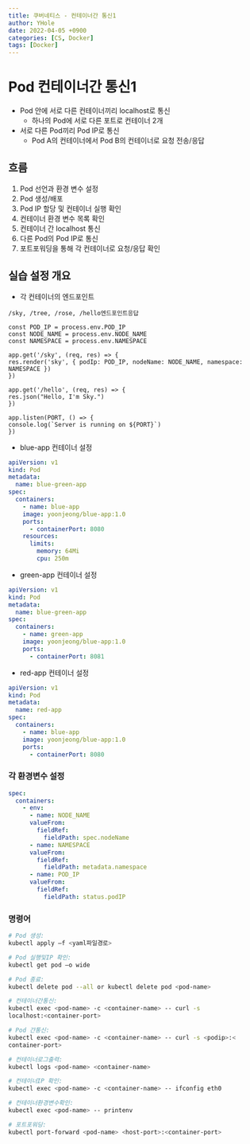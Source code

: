 ```yaml
---
title: 쿠버네티스 - 컨테이너간 통신1
author: YHole
date: 2022-04-05 +0900
categories: [CS, Docker]
tags: [Docker]
---
```


# Pod 컨테이너간 통신1

- Pod 안에 서로 다른 컨테이너끼리 localhost로 통신
  - 하나의 Pod에 서로 다른 포트로 컨테이너 2개
- 서로 다른 Pod끼리 Pod IP로 통신
  - Pod A의 컨테이너에서 Pod B의 컨테이너로 요청 전송/응답

## 흐름

1. Pod 선언과 환경 변수 설정
2. Pod 생성/배포
3. Pod IP 할당 및 컨테이너 실행 확인
4. 컨테이너 환경 변수 목록 확인
5. 컨테이너 간 localhost 통신
6. 다른 Pod의 Pod IP로 통신
7. 포트포워딩을 통해 각 컨테이너로 요청/응답 확인

## 실습 설정 개요

- 각 컨테이너의 엔드포인트

```text
/sky, /tree, /rose, /hello엔드포인트응답

const POD_IP = process.env.POD_IP
const NODE_NAME = process.env.NODE_NAME
const NAMESPACE = process.env.NAMESPACE

app.get('/sky', (req, res) => {
res.render('sky', { podIp: POD_IP, nodeName: NODE_NAME, namespace: NAMESPACE })
})

app.get('/hello', (req, res) => {
res.json("Hello, I'm Sky.")
})

app.listen(PORT, () => {
console.log(`Server is running on ${PORT}`)
})
```

- blue-app 컨테이너 설정

```yaml
apiVersion: v1
kind: Pod
metadata:
  name: blue-green-app
spec:
  containers:
    - name: blue-app
    image: yoonjeong/blue-app:1.0
    ports:
      - containerPort: 8080
    resources:
      limits:
        memory: 64Mi
        cpu: 250m
```

- green-app 컨테이너 설정

```yaml
apiVersion: v1
kind: Pod
metadata:
  name: blue-green-app
spec:
  containers:
    - name: green-app
    image: yoonjeong/blue-app:1.0
    ports:
      - containerPort: 8081
```

- red-app 컨테이너 설정

```yaml
apiVersion: v1
kind: Pod
metadata:
  name: red-app
spec:
  containers:
    - name: blue-app
    image: yoonjeong/blue-app:1.0
    ports:
      - containerPort: 8080
```

### 각 환경변수 설정

```yaml
spec:
  containers:
    - env:
      - name: NODE_NAME
      valueFrom:
        fieldRef:
          fieldPath: spec.nodeName
      - name: NAMESPACE
      valueFrom:
        fieldRef:
          fieldPath: metadata.namespace
      - name: POD_IP
      valueFrom:
        fieldRef:
          fieldPath: status.podIP
```

### 명령어

```bash
# Pod 생성:
kubectl apply ‒f <yaml파일경로>

# Pod 실행및IP 확인:
kubectl get pod ‒o wide

# Pod 종료:
kubectl delete pod --all or kubectl delete pod <pod-name>

# 컨테이너간통신:
kubectl exec <pod-name> -c <container-name> -- curl -s
localhost:<container-port>

# Pod 간통신:
kubectl exec <pod-name> -c <container-name> -- curl -s <podip>:<
container-port>

# 컨테이너로그출력:
kubectl logs <pod-name> <container-name>

# 컨테이너IP 확인:
kubectl exec <pod-name> -c <container-name> -- ifconfig eth0

# 컨테이너환경변수확인:
kubectl exec <pod-name> -- printenv

# 포트포워딩:
kubectl port-forward <pod-name> <host-port>:<container-port>
```
